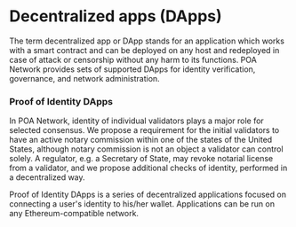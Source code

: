 # Decentralized apps \(DApps\)

The term decentralized app or DApp stands for an application which works with a smart contract and can be deployed on any host and redeployed in case of attack or censorship without any harm to its functions. POA Network provides sets of supported DApps for identity verification, governance, and network administration.

### Proof of Identity DApps

In POA Network, identity of individual validators plays a major role for selected consensus. We propose a requirement for the initial validators to have an active notary commission within one of the states of the United States, although notary commission is not an object a validator can control solely. A regulator, e.g. a Secretary of State, may revoke notarial license from a validator, and we propose additional checks of identity, performed in a decentralized way.

Proof of Identity DApps is a series of decentralized applications focused on connecting a user's identity to his/her wallet. Applications can be run on any Ethereum-compatible network.

